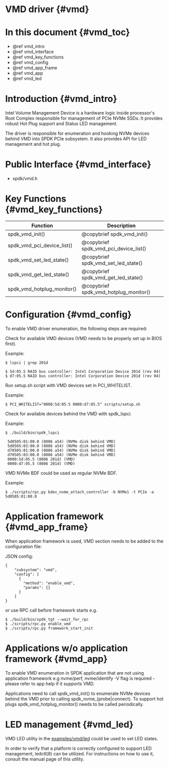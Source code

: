 # VMD driver {#vmd}

# In this document {#vmd_toc}

* @ref vmd_intro
* @ref vmd_interface
* @ref vmd_key_functions
* @ref vmd_config
* @ref vmd_app_frame
* @ref vmd_app
* @ref vmd_led

# Introduction {#vmd_intro}

Intel Volume Management Device is a hardware logic inside processor's Root Complex
responsible for management of PCIe NVMe SSDs. It provides robust Hot Plug support
and Status LED management.

The driver is responsible for enumeration and hooking NVMe devices behind VMD
into SPDK PCIe subsystem. It also provides API for LED management and hot plug.

# Public Interface {#vmd_interface}

- spdk/vmd.h

# Key Functions {#vmd_key_functions}

Function                                | Description
--------------------------------------- | -----------
spdk_vmd_init()                         | @copybrief spdk_vmd_init()
spdk_vmd_pci_device_list()              | @copybrief spdk_vmd_pci_device_list()
spdk_vmd_set_led_state()                | @copybrief spdk_vmd_set_led_state()
spdk_vmd_get_led_state()                | @copybrief spdk_vmd_get_led_state()
spdk_vmd_hotplug_monitor()              | @copybrief spdk_vmd_hotplug_monitor()

# Configuration {#vmd_config}

To enable VMD driver enumeration, the following steps are required:

Check for available VMD devices (VMD needs to be properly set up in BIOS first).

Example:
```
$ lspci | grep 201d

$ 5d:05.5 RAID bus controller: Intel Corporation Device 201d (rev 04)
$ d7:05.5 RAID bus controller: Intel Corporation Device 201d (rev 04)
```

Run setup.sh script with VMD devices set in PCI_WHITELIST.

Example:
```
$ PCI_WHITELIST="0000:5d:05.5 0000:d7:05.5" scripts/setup.sh
```

Check for available devices behind the VMD with spdk_lspci.

Example:
```
$ ./build/bin/spdk_lspci

 5d0505:01:00.0 (8086 a54) (NVMe disk behind VMD)
 5d0505:03:00.0 (8086 a54) (NVMe disk behind VMD)
 d70505:01:00.0 (8086 a54) (NVMe disk behind VMD)
 d70505:03:00.0 (8086 a54) (NVMe disk behind VMD)
 0000:5d:05.5 (8086 201d) (VMD)
 0000:d7:05.5 (8086 201d) (VMD)
```

VMD NVMe BDF could be used as regular NVMe BDF.

Example:
```
$ ./scripts/rpc.py bdev_nvme_attach_controller -b NVMe1 -t PCIe -a 5d0505:01:00.0
```

# Application framework {#vmd_app_frame}

When application framework is used, VMD section needs to be added to the configuration file:

JSON config:
```
{
    "subsystem": "vmd",
    "config": [
      {
        "method": "enable_vmd",
        "params": {}
      }
    ]
}
```

or use RPC call before framework starts e.g.
```
$ ./build/bin/spdk_tgt --wait_for_rpc
$ ./scripts/rpc.py enable_vmd
$ ./scripts/rpc.py framework_start_init
```
# Applications w/o application framework {#vmd_app}

To enable VMD enumeration in SPDK application that are not using application framework
e.g nvme/perf, nvme/identify -V flag is required - please refer to app help if it supports VMD.

Applications need to call spdk_vmd_init() to enumerate NVMe devices behind the VMD prior to calling
spdk_nvme_(probe|connect).
To support hot plugs spdk_vmd_hotplug_monitor() needs to be called periodically.

# LED management {#vmd_led}

VMD LED utility in the [examples/vmd/led](https://github.com/spdk/spdk/tree/master/examples/vmd/led)
could be used to set LED states.

In order to verify that a platform is correctly configured to support LED management, ledctl(8) can
be utilized.  For instructions on how to use it, consult the manual page of this utility.
